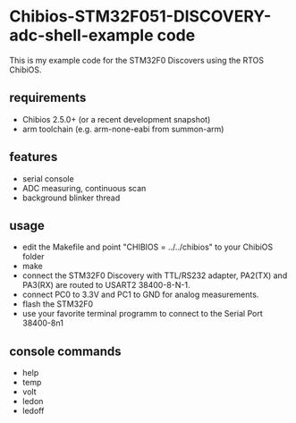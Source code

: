 Chibios-STM32F051-DISCOVERY-adc-shell-example code
==================================================

This is my example code for the STM32F0 Discovers using the RTOS ChibiOS.

requirements
------------
* Chibios 2.5.0+ (or a recent development snapshot)
* arm toolchain (e.g. arm-none-eabi from summon-arm)

features
--------
* serial console
* ADC measuring, continuous scan
* background blinker thread

usage
-----
* edit the Makefile and point "CHIBIOS = ../../chibios" to your ChibiOS folder
* make
* connect the STM32F0 Discovery with TTL/RS232 adapter, PA2(TX) and PA3(RX) are routed to USART2 38400-8-N-1.
* connect PC0 to 3.3V and PC1 to GND for analog measurements.
* flash the STM32F0
* use your favorite terminal programm to connect to the Serial Port 38400-8n1 

console commands
----------------
* help
* temp
* volt
* ledon
* ledoff
